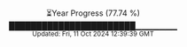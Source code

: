 <p align="center">
⏳Year Progress (77.74 %) <br>
███████████████████████▁▁▁▁▁▁▁ <br>
<sub>Updated: Fri, 11 Oct 2024 12:39:39 GMT</sub>
</p>

